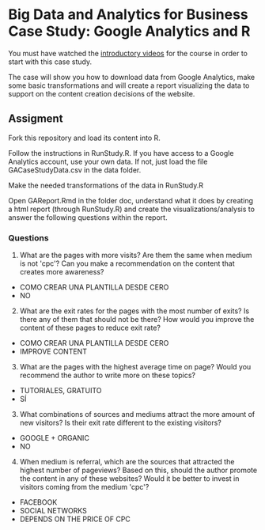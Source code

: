 
# Big Data and Analytics for Business Case Study: Google Analytics and R

You must have watched the [introductory videos](https://docs.google.com/document/d/1NCwyFpmBtBSUrRxWQ9xv5lD8VX_MUPode0hODerJl0Y/edit?usp=drive_web) for the course in order to start with this case study. 

The case will show you how to download data from Google Analytics, make some basic transformations and will create a report visualizing the data to support on the content creation decisions of the website.

## Assigment

Fork this repository and load its content into R.

Follow the instructions in RunStudy.R. If you have access to a Google Analytics account, use your own data. If not, just load the file GACaseStudyData.csv in the data folder.

Make the needed transformations of the data in RunStudy.R 

Open GAReport.Rmd in the folder doc, understand what it does by creating a html report (through RunStudy.R) and create the visualizations/analysis to answer the following questions within the report.

### Questions

1. What are the pages with more visits? Are them the same when medium is not 'cpc'? Can you make a recommendation on the content that creates more awareness?
- COMO CREAR UNA PLANTILLA DESDE CERO
- NO

2. What are the exit rates for the pages with the most number of exits? Is there any of them that should not be there? How would you improve the content of these pages to reduce exit rate? 
- COMO CREAR UNA PLANTILLA DESDE CERO
- IMPROVE CONTENT


3. What are the pages with the highest average time on page? Would you recommend the author to write more on these topics?
- TUTORIALES, GRATUITO
- SÍ

3. What combinations of sources and mediums attract the more amount of new visitors? Is their exit rate different to the existing visitors?
- GOOGLE + ORGANIC
- NO

4. When medium is referral, which are the sources that attracted the highest number of pageviews? Based on this, should the author promote the content in any of these websites? Would it be better to invest in visitors coming from the medium 'cpc'?
- FACEBOOK
- SOCIAL NETWORKS
- DEPENDS ON THE PRICE OF CPC








